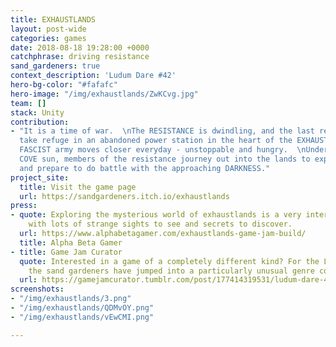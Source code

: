 ```yaml
---
title: EXHAUSTLANDS
layout: post-wide
categories: games
date: 2018-08-18 19:28:00 +0000
catchphrase: driving resistance
sand_gardeners: true
context_description: 'Ludum Dare #42'
hero-bg-color: "#fafafc"
hero-image: "/img/exhaustlands/ZwKCvg.jpg"
team: []
stack: Unity
contribution:
- "It is a time of war.  \nThe RESISTANCE is dwindling, and the last remaining members
  take refuge in an abandoned power station in the heart of the EXHAUSTLANDS.  \nThe
  FASCIST army moves closer everyday - unstoppable and hungry.  \nUnder the cold BROWNIE
  COVE sun, members of the resistance journey out into the lands to explore the area,
  and prepare to do battle with the approaching DARKNESS."
project_site:
  title: Visit the game page
  url: https://sandgardeners.itch.io/exhaustlands
press:
- quote: Exploring the mysterious world of exhaustlands is a very interesting experience,
    with lots of strange sights to see and secrets to discover.
  url: https://www.alphabetagamer.com/exhaustlands-game-jam-build/
  title: Alpha Beta Gamer
- title: Game Jam Curator
  quote: Interested in a game of a completely different kind? For the Ludum Dare 42,
    the sand gardeners have jumped into a particularly unusual genre combination
  url: https://gamejamcurator.tumblr.com/post/177414319531/ludum-dare-42-exhaustlands
screenshots:
- "/img/exhaustlands/3.png"
- "/img/exhaustlands/QDMvOY.png"
- "/img/exhaustlands/vEwCMI.png"

---
```

